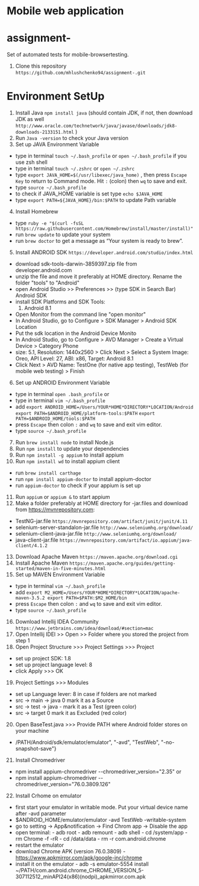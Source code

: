 # Mobile web application

# assignment-
Set of automated  tests for mobile-browsertesting.

1. Clone this repository 
```https://github.com/mhlushchenko94/assignment-.git```

# Environment SetUp
1. Install Java ```npm install java``` (should contain JDK, if not, then download JDK as well 
  ``` http://www.oracle.com/technetwork/java/javase/downloads/jdk8-downloads-2133151.html ``` )
2. Run ``` Java -version ``` to check your Java version
3. Set up JAVA Environment Variable
  - type in terminal ``` touch ~/.bash_profile ``` or ```open ~/.bash_profile``` 
  if you use zsh shell
  - type in terminal ``` touch ~/.zshrc ``` or ```open ~/.zshrc``` 
  - type ``` export JAVA_HOME=$(/usr/libexec/java_home) ``` , then press ``` Escape Key ``` to return to Command mode. 
    Hit ``` : ``` (colon) then ``` wq ``` to save and exit.
  - type ``` source ~/.bash_profile ```
  - to check if JAVA_HOME variable is set type ``` echo $JAVA_HOME ```
  - type ``` export PATH=${JAVA_HOME}/bin:$PATH ``` to update Path variable
4. Install Homebrew
  - type ``` ruby -e "$(curl -fsSL https://raw.githubusercontent.com/Homebrew/install/master/install)" ```
  - run ``` brew update ``` to update your system
  - run ``` brew doctor ``` to get a message as “Your system is ready to brew”.
5. Install ANDROID SDK ``` https://developer.android.com/studio/index.html ```
  - download sdk-tools-darwin-3859397.zip file from developer.android.com
  - unzip the file and move it preferably  at HOME  directory. Rename the folder "tools" to "Android"
  - open Android Studio >> Preferences >> (type SDK in Search Bar) Android SDK 
  - install SDK Platforms and SDK Tools:
      1. Android 8.1
   - Open Monitor from the command line "open monitor"
   - In Android Studio, go to Configure > SDK Manager > Android SDK Location
   - Put the sdk location in the Android Device Monito
   - In Android Studio, go to Configure > AVD Manager > Create a Virtual Device > Category Phone
   - size: 5.1, Resolution: 1440x2560 > Click Next > Select a System Image: Oreo, API Level: 27, ABI: x86, Target: Android 8.1
   - Click Next > AVD Name: TestOne (for native app testing), TestWeb (for mobile web testing) > Finish
 6. Set up ANDROID Environment Variable
  - type in terminal ``` open .bash_profile ``` 
  or   
  - type in terminal ``` vim ~/.bash_profile ```
  - add ``` export ANDROID_HOME=/Users/YOUR*HOME*DIRECTORY*LOCATION/Android ```
        ``` export PATH=$ANDROID_HOME/platform-tools:$PATH ```
        ``` export PATH=$ANDROID_HOME/tools:$PATH ```
  - press ``` Escape ``` then colon ``` : ``` and ``` wq ``` to save and exit vim editor.
  - type ``` source ~/.bash_profile ```
 7. Run ```brew install node``` to install Node.js
 8. Run ```npm install``` to update your dependencies 
 9. Run ``` npm install -g appium ``` to install appium
 10. Run ``` npm install wd ``` to install appium client
  - run ``` brew install carthage ```
  - run ``` npm install appium-doctor ``` to install appium-doctor
  - run ``` appium-doctor ``` to check if your appium is set up
 11. Run ``` appium ``` or ``` appium & ``` to start appium
 12. Make a folder preferably  at HOME  directory for -jar.files and download from https://mvnrepository.com:
  - TestNG-jar.file ``` https://mvnrepository.com/artifact/junit/junit/4.11 ```
  - selenium-server-standalon-jar.file ``` http://www.seleniumhq.org/download/ ```
  - selenium-client-java-jar.file ``` http://www.seleniumhq.org/download/ ```
  - java-client-jar.file ``` https://mvnrepository.com/artifact/io.appium/java-client/4.1.2 ```
 13. Download Apache Maven ``` https://maven.apache.org/download.cgi ```
 14. Install Apache Maven ``` https://maven.apache.org/guides/getting-started/maven-in-five-minutes.html ```
 15. Set up MAVEN Environment Variable
  - type in terminal ``` vim ~/.bash_profile ```
  - add ``` export M2_HOME=/Users/YOUR*HOME*DIRECTORY*LOCATION/apache-maven-3.5.2
            export PATH=$PATH:$M2_HOME/bin ```
  - press ``` Escape ``` then colon ``` : ``` and ``` wq ``` to save and exit vim editor.
  - type ``` source ~/.bash_profile ```
 16. Download Intellij IDEA Community ``` https://www.jetbrains.com/idea/download/#section=mac ```
 17. Open Intellij IDEI >> Open >> Folder where you stored the project from step 1
 18. Open Project Structure >>> Project Settings >>> Project
  - set up project SDK: 1.8
  - set up project language level: 8
  - click Apply >>> OK
 19. Project Settings >>> Modules
  - set up Language lever: 8
  in case if folders are not marked
  - src -> main -> java 0 mark it as a Source
  - src -> test -> java - mark it as a Test (green color)
  - src -> target 0 mark it as Excluded (red color)
  20. Open BaseTest.java >>> Provide PATH where Android folder stores on your machine
  - /PATH/Android/sdk/emulator/emulator", "-avd", "TestWeb", "-no-snapshot-save"}
  21. Install Chromedriver 
   - npm install appium-chromedriver --chromedriver_version="2.35" or 
   - npm install appium-chromedriver --chromedriver_version="76.0.3809.126"
  22. Install Crhome on emulator 
   - first start your emulator in writable mode. Put your virtual device name after -avd parameter
   - $ANDROID_HOME/emulator/emulator -avd TestWeb -writable-system
   - go to setting -> App&notification -> Find Chrom app -> Disable the app
   - open terminal: 
    - adb root
    - adb remount
    - adb shell
    - cd /system/app
    - rm Chrome -f -rR
    - cd /data/data
    - rm -r com.android.chrome
   - restart the emulator
   - download Chrome APK (version 76.0.3809) 
    - https://www.apkmirror.com/apk/google-inc/chrome
   - install it on the emulator 
    - adb -s emulator-5554 install ~/PATH/com.android.chrome_CHROME_VERSION_5-307112512_minAPI24\(x86\)\(nodpi\)_apkmirror.com.apk
